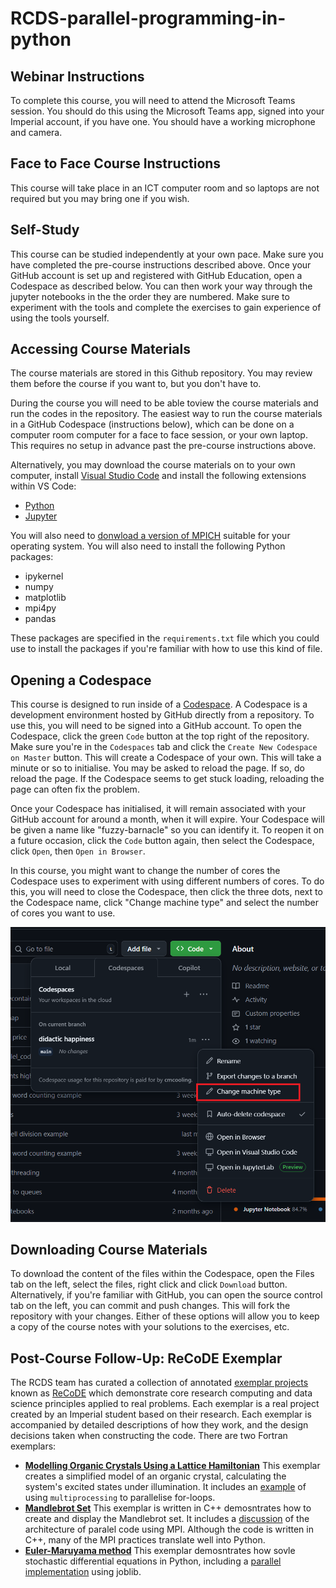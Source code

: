# RCDS-parallel-programming-in-python

## Webinar Instructions

To complete this course, you will need to attend the Microsoft Teams session. You should do this using the Microsoft Teams app, signed into your Imperial account, if you have one. You should have a working microphone and camera. 

## Face to Face Course Instructions

This course will take place in an ICT computer room and so laptops are not required but you may bring one if you wish.

## Self-Study

This course can be studied independently at your own pace. Make sure you have completed the pre-course instructions described above. Once your GitHub account is set up and registered with GitHub Education, open a Codespace as described below. You can then work your way through the jupyter notebooks in the the order they are numbered. Make sure to experiment with the tools and complete the exercises to gain experience of using the tools yourself.

## Accessing Course Materials

The course materials are stored in this Github repository. You may review them before the course if you want to, but you don't have to.

During the course you will need to be able toview the course materials and run the codes in the repository. The easiest way to run the course materials in a GitHub Codespace (instructions below), which can be done on a computer room computer for a face to face session, or your own laptop. This requires no setup in advance past the pre-course instructions above. 

Alternatively, you may download the course materials on to your own computer, install [Visual Studio Code](https://code.visualstudio.com/) and install the following extensions within VS Code:
* [Python](https://marketplace.visualstudio.com/items?itemName=ms-python.python)
* [Jupyter](https://marketplace.visualstudio.com/items?itemName=ms-toolsai.jupyter)

You will also need to [donwload a version of MPICH](https://www.mpich.org/downloads/) suitable for your operating system. You will also need to install the following Python packages:

* ipykernel
* numpy
* matplotlib
* mpi4py
* pandas

These packages are specified in the `requirements.txt` file which you could use to install the packages if you're familiar with how to use this kind of file.

## Opening a Codespace

This course is designed to run inside of a [Codespace](https://docs.github.com/en/codespaces/overview). A Codespace is a development environment hosted by GitHub directly from a repository. To use this, you will need to be signed into a GitHub account. To open the Codespace, click the green ```Code``` button at the top right of the repository. Make sure you're in the ```Codespaces``` tab and click the ```Create New Codespace on Master``` button. This will create a Codespace of your own. This will take a minute or so to initialise. You may be asked to reload the page. If so, do reload the page. If the Codespace seems to get stuck loading, reloading the page can often fix the problem.

Once your Codespace has initialised, it will remain associated with your GitHub account for around a month, when it will expire. Your Codespace will be given a name like "fuzzy-barnacle" so you can identify it. To reopen it on a future occasion, click the ```Code``` button again, then select the Codespace, click ```Open```, then ```Open in Browser```.

In this course, you might want to change the number of cores the Codespace uses to experiment with using different numbers of cores. To do this, you will need to close the Codespace, then click the three dots, next to the Codespace name, click "Change machine type" and select the number of cores you want to use.

<img src="resources/codespace_machine_type.png" alt="Changing Codespace Machine Type">


## Downloading Course Materials

To download the content of the files within the Codespace, open the Files tab on the left, select the files, right click and click ```Download``` button. Alternatively, if you're familiar with GitHub, you can open the source control tab on the left, you can commit and push changes. This will fork the repository with your changes. Either of these options will allow you to keep a copy of the course notes with your solutions to the exercises, etc.

## Post-Course Follow-Up: ReCoDE Exemplar
The RCDS team has curated a collection of annotated [exemplar projects](https://imperialcollegelondon.github.io/ReCoDE-home/exemplars/) known as [ReCoDE](https://imperialcollegelondon.github.io/ReCoDE-home/) which demonstrate core research computing and data science principles applied to real problems. Each exemplar is a real project created by an Imperial student based on their research. Each exemplar is accompanied by detailed descriptions of how they work, and the design decisions taken when constructing the code. There are two Fortran exemplars:

* [**Modelling Organic Crystals Using a Lattice Hamiltonian**](https://imperialcollegelondon.github.io/ReCoDE_Lattice_Hamiltonian/) This exemplar creates a simplified model of an organic crystal, calculating the system's excited states under illumination. It includes an [example](https://imperialcollegelondon.github.io/ReCoDE_Lattice_Hamiltonian/07-Using-multiprocessing/) of using `multiprocessing` to parallelise for-loops.
* [**Mandlebrot Set**](https://imperialcollegelondon.github.io/ReCoDE-Exploration-Mandelbrot-Set/) This exemplar is written in C++ demosntrates how to create and display the Mandlebrot set. It includes a [discussion](https://imperialcollegelondon.github.io/ReCoDE-Exploration-Mandelbrot-Set/Multithreading%20Techniques/Parallel%20version%20using%20MPI/) of the architecture of paralel code using MPI. Although the code is written in C++, many of the MPI practices translate well into Python.
* [**Euler-Maruyama method**](https://imperialcollegelondon.github.io/ReCoDe-Euler-Maruyama/) This exemplar demosntrates how sovle stochastic differential equations in Python, including a [parallel implementation](https://imperialcollegelondon.github.io/ReCoDe-Euler-Maruyama/5-Parallel-Euler-Maruyama-Class/) using joblib.

